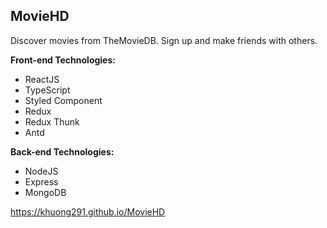 ## MovieHD

Discover movies from TheMovieDB. Sign up and make friends with others.

**Front-end Technologies:**

- ReactJS
- TypeScript
- Styled Component
- Redux
- Redux Thunk
- Antd

**Back-end Technologies:**

- NodeJS
- Express
- MongoDB

https://khuong291.github.io/MovieHD
